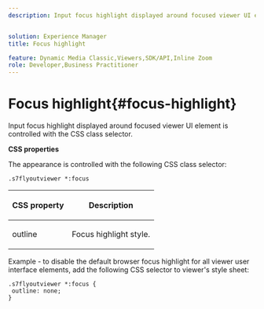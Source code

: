 ```yaml
---
description: Input focus highlight displayed around focused viewer UI element is controlled with the CSS class selector.


solution: Experience Manager
title: Focus highlight

feature: Dynamic Media Classic,Viewers,SDK/API,Inline Zoom
role: Developer,Business Practitioner
---
```


# Focus highlight{#focus-highlight}

Input focus highlight displayed around focused viewer UI element is controlled with the CSS class selector.

<!--<a id="section_061E550C1C1D4DB2BD663A898895B38C"></a>-->

**CSS properties**

The appearance is controlled with the following CSS class selector:

```
.s7flyoutviewer *:focus
```

<table id="table_94EE3F5BBE4547C0B4943471CEE7EDE4"> 
 <thead> 
  <tr> 
   <th colname="col1" class="entry"> <p> CSS property </p> </th> 
   <th colname="col2" class="entry"> <p>Description </p> </th> 
  </tr> 
 </thead>
 <tbody> 
  <tr> 
   <td colname="col1"> <p> <span class="codeph"> outline </span> </p> </td> 
   <td colname="col2"> <p>Focus highlight style. </p> </td> 
  </tr> 
 </tbody> 
</table>

Example - to disable the default browser focus highlight for all viewer user interface elements, add the following CSS selector to viewer's style sheet:

```
.s7flyoutviewer *:focus { 
 outline: none; 
}
```

